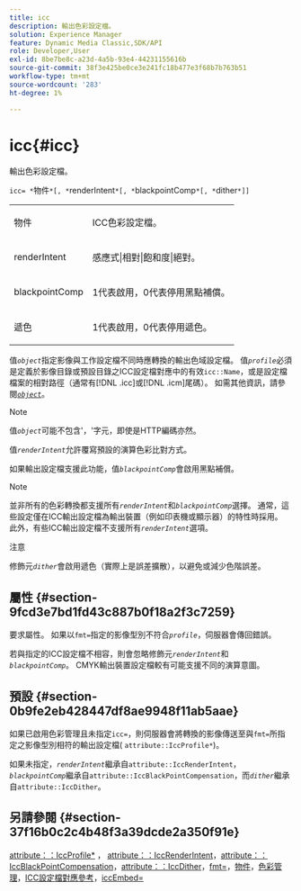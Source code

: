 ```yaml
---
title: icc
description: 輸出色彩設定檔。
solution: Experience Manager
feature: Dynamic Media Classic,SDK/API
role: Developer,User
exl-id: 8be7be8c-a23d-4a5b-93e4-44231155616b
source-git-commit: 38f3e425be0ce3e241fc18b477e3f68b7b763b51
workflow-type: tm+mt
source-wordcount: '283'
ht-degree: 1%

---
```


# icc{#icc}

輸出色彩設定檔。

`icc= *`物件`*[, *`renderIntent`*[, *`blackpointComp`*[, *`dither`*]]`

<table id="simpletable_AC20916999004CDCBBB9888B3A8FB0A7"> 
 <tr class="strow"> 
  <td class="stentry"> <p><span class="codeph"> <span class="varname">物件</span> </span> </p></td> 
  <td class="stentry"> <p>ICC色彩設定檔。 </p></td> 
 </tr> 
 <tr class="strow"> 
  <td class="stentry"> <p><span class="codeph"> <span class="varname"> renderIntent</span></span> </p></td> 
  <td class="stentry"> <p><span class="codeph">感應式|相對|飽和度|絕對</span>。 </p></td> 
 </tr> 
 <tr class="strow"> 
  <td class="stentry"> <p><span class="codeph"> <span class="varname"> blackpointComp</span></span> </p></td> 
  <td class="stentry"> <p>1代表啟用，0代表停用黑點補償。 </p></td> 
 </tr> 
 <tr class="strow"> 
  <td class="stentry"> <p><span class="codeph"> <span class="varname">遞色</span></span> </p></td> 
  <td class="stentry"> <p>1代表啟用，0代表停用遞色。 </p></td> 
 </tr> 
</table>

值&#x200B;*`object`*&#x200B;指定影像與工作設定檔不同時應轉換的輸出色域設定檔。 值&#x200B;*`profile`*&#x200B;必須是定義於影像目錄或預設目錄之ICC設定檔對應中的有效`icc::Name`，或是設定檔檔案的相對路徑（通常有[!DNL .icc]或[!DNL .icm]尾碼）。 如需其他資訊，請參閱[*`object`*](../../../../../is-api/http-ref/image-serving-api-ref/c-http-protocol-reference/c-data-types/r-object.md#reference-2591bd24548d462782c68d138ef795a0)。

>[!NOTE]
>
>值&#x200B;*`object`*&#x200B;可能不包含&#39;，&#39;字元，即使是HTTP編碼亦然。

值&#x200B;*`renderIntent`*&#x200B;允許覆寫預設的演算色彩比對方式。

如果輸出設定檔支援此功能，值&#x200B;*`blackpointComp`*&#x200B;會啟用黑點補償。

>[!NOTE]
>
>並非所有的色彩轉換都支援所有&#x200B;*`renderIntent`*&#x200B;和&#x200B;*`blackpointComp`*&#x200B;選擇。 通常，這些設定僅在ICC輸出設定檔為輸出裝置（例如印表機或顯示器）的特性時採用。 此外，有些ICC輸出設定檔不支援所有&#x200B;*`renderIntent`*&#x200B;選項。

注意

修飾元&#x200B;*`dither`*&#x200B;會啟用遞色（實際上是誤差擴散），以避免或減少色階誤差。

## 屬性 {#section-9fcd3e7bd1fd43c887b0f18a2f3c7259}

要求屬性。 如果以`fmt=`指定的影像型別不符合&#x200B;*`profile`*，伺服器會傳回錯誤。

若與指定的ICC設定檔不相容，則會忽略修飾元&#x200B;*`renderIntent`*&#x200B;和&#x200B;*`blackpointComp`*。 CMYK輸出裝置設定檔較有可能支援不同的演算意圖。

## 預設 {#section-0b9fe2eb428447df8ae9948f11ab5aae}

如果已啟用色彩管理且未指定`icc=`，則伺服器會將轉換的影像傳送至與`fmt=`所指定之影像型別相符的輸出設定檔( `attribute::IccProfile*`)。

如果未指定，*`renderIntent`*&#x200B;繼承自`attribute::IccRenderIntent`，*`blackpointComp`*&#x200B;繼承自`attribute::IccBlackPointCompensation`，而&#x200B;*`dither`*&#x200B;繼承自`attribute::IccDither`。

## 另請參閱 {#section-37f16b0c2c4b48f3a39dcde2a350f91e}

[attribute：：IccProfile*](../../../../../is-api/image-catalog/image-serving-api-ref/c-image-catalog-reference/c-attributes-reference/r-iccprofilecmyk.md#reference-db89f9dac33e447cadb359ec1ba27ee0) ， [attribute：：IccRenderIntent](../../../../../is-api/image-catalog/image-serving-api-ref/c-image-catalog-reference/c-attributes-reference/r-iccrenderintent.md#reference-012f207f28bd4406a5368d23ed95a51f)，[attribute：：IccBlackPointCompensation](../../../../../is-api/image-catalog/image-serving-api-ref/c-image-catalog-reference/c-attributes-reference/r-iccblackpointcompensation.md#reference-357626375ee140d1807f0c05171c733f)，[attribute：：IccDither](../../../../../is-api/image-catalog/image-serving-api-ref/c-image-catalog-reference/c-attributes-reference/r-iccdither.md#reference-914d0d0567364246b4016d45c0ada85b)，[fmt=](../../../../../is-api/http-ref/image-serving-api-ref/c-http-protocol-reference/c-command-reference/r-is-http-fmt.md#reference-cdf10043423b45ba9fe15157fb3ae37a)，[物件](../../../../../is-api/http-ref/image-serving-api-ref/c-http-protocol-reference/c-data-types/r-object.md#reference-2591bd24548d462782c68d138ef795a0)，[色彩管理](../../../../../is-api/http-ref/image-serving-api-ref/c-http-protocol-reference/c-syntax-and-features/r-color-management.md#reference-c7e4a72d589145189f7e4bcb6b4544d7)，[ICC設定檔對應參考](../../../../../is-api/image-catalog/image-serving-api-ref/c-image-catalog-reference/c-icc-profile-map-reference/c-icc-profile-map-reference.md#concept-57b9148ce55249cd825cb7ee19ed057c)，[iccEmbed=](../../../../../is-api/http-ref/image-serving-api-ref/c-http-protocol-reference/c-command-reference/r-iccembed.md#reference-e3b774fb322046a2a6dde3a7bab5583e)
